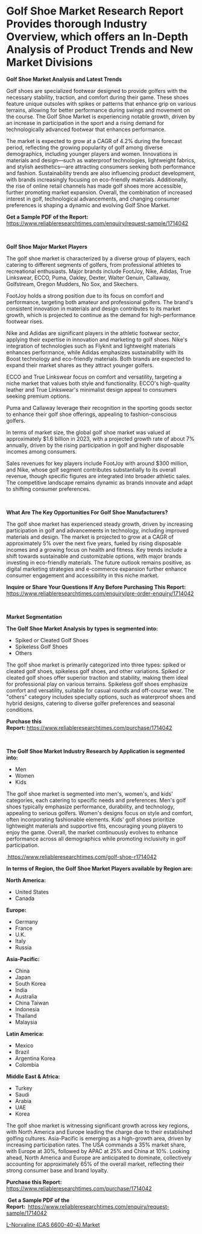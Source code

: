 <p><h1>Golf Shoe Market Research Report Provides thorough Industry Overview, which offers an In-Depth Analysis of Product Trends and New Market Divisions</h1></p><p><strong>Golf Shoe Market Analysis and Latest Trends</strong></p>
<p><p>Golf shoes are specialized footwear designed to provide golfers with the necessary stability, traction, and comfort during their game. These shoes feature unique outsoles with spikes or patterns that enhance grip on various terrains, allowing for better performance during swings and movement on the course. The Golf Shoe Market is experiencing notable growth, driven by an increase in participation in the sport and a rising demand for technologically advanced footwear that enhances performance.</p><p>The market is expected to grow at a CAGR of 4.2% during the forecast period, reflecting the growing popularity of golf among diverse demographics, including younger players and women. Innovations in materials and design—such as waterproof technologies, lightweight fabrics, and stylish aesthetics—are attracting consumers seeking both performance and fashion. Sustainability trends are also influencing product development, with brands increasingly focusing on eco-friendly materials. Additionally, the rise of online retail channels has made golf shoes more accessible, further promoting market expansion. Overall, the combination of increased interest in golf, technological advancements, and changing consumer preferences is shaping a dynamic and evolving Golf Shoe Market.</p></p>
<p><strong>Get a Sample PDF of the Report:&nbsp;</strong> <a href="https://www.reliableresearchtimes.com/enquiry/request-sample/1714042?utm_campaign=2255&utm_medium=2&utm_source=Github&utm_content=ia&utm_term=28032025&utm_id=golf-shoe">https://www.reliableresearchtimes.com/enquiry/request-sample/1714042</a></p>
<p>&nbsp;</p>
<p><strong>Golf Shoe Major Market Players</strong></p>
<p><p>The golf shoe market is characterized by a diverse group of players, each catering to different segments of golfers, from professional athletes to recreational enthusiasts. Major brands include FootJoy, Nike, Adidas, True Linkswear, ECCO, Puma, Oakley, Dexter, Walter Genuin, Callaway, Golfstream, Oregon Mudders, No Sox, and Skechers.</p><p>FootJoy holds a strong position due to its focus on comfort and performance, targeting both amateur and professional golfers. The brand's consistent innovation in materials and design contributes to its market growth, which is projected to continue as the demand for high-performance footwear rises. </p><p>Nike and Adidas are significant players in the athletic footwear sector, applying their expertise in innovation and marketing to golf shoes. Nike's integration of technologies such as Flyknit and lightweight materials enhances performance, while Adidas emphasizes sustainability with its Boost technology and eco-friendly materials. Both brands are expected to expand their market shares as they attract younger golfers.</p><p>ECCO and True Linkswear focus on comfort and versatility, targeting a niche market that values both style and functionality. ECCO's high-quality leather and True Linkswear's minimalist design appeal to consumers seeking premium options.</p><p>Puma and Callaway leverage their recognition in the sporting goods sector to enhance their golf shoe offerings, appealing to fashion-conscious golfers.</p><p>In terms of market size, the global golf shoe market was valued at approximately $1.6 billion in 2023, with a projected growth rate of about 7% annually, driven by the rising participation in golf and higher disposable incomes among consumers.</p><p>Sales revenues for key players include FootJoy with around $300 million, and Nike, whose golf segment contributes substantially to its overall revenue, though specific figures are integrated into broader athletic sales. The competitive landscape remains dynamic as brands innovate and adapt to shifting consumer preferences.</p></p>
<p>&nbsp;</p>
<p><strong>What Are The Key Opportunities For Golf Shoe Manufacturers?</strong></p>
<p><p>The golf shoe market has experienced steady growth, driven by increasing participation in golf and advancements in technology, including improved materials and design. The market is projected to grow at a CAGR of approximately 5% over the next five years, fueled by rising disposable incomes and a growing focus on health and fitness. Key trends include a shift towards sustainable and customizable options, with major brands investing in eco-friendly materials. The future outlook remains positive, as digital marketing strategies and e-commerce expansion further enhance consumer engagement and accessibility in this niche market.</p></p>
<p><strong>Inquire or Share Your Questions If Any Before Purchasing This Report:</strong> <a href="https://www.reliableresearchtimes.com/enquiry/pre-order-enquiry/1714042?utm_campaign=2255&utm_medium=2&utm_source=Github&utm_content=ia&utm_term=28032025&utm_id=golf-shoe">https://www.reliableresearchtimes.com/enquiry/pre-order-enquiry/1714042</a></p>
<p>&nbsp;</p>
<p><strong>Market Segmentation</strong></p>
<p><strong>The Golf Shoe Market Analysis by types is segmented into:</strong></p>
<p><ul><li>Spiked or Cleated Golf Shoes</li><li>Spikeless Golf Shoes</li><li>Others</li></ul></p>
<p><p>The golf shoe market is primarily categorized into three types: spiked or cleated golf shoes, spikeless golf shoes, and other variations. Spiked or cleated golf shoes offer superior traction and stability, making them ideal for professional play on various terrains. Spikeless golf shoes emphasize comfort and versatility, suitable for casual rounds and off-course wear. The "others" category includes specialty options, such as waterproof shoes and hybrid designs, catering to diverse golfer preferences and seasonal conditions.</p></p>
<p><strong>Purchase this Report:&nbsp;</strong><a href="https://www.reliableresearchtimes.com/purchase/1714042?utm_campaign=2255&utm_medium=2&utm_source=Github&utm_content=ia&utm_term=28032025&utm_id=golf-shoe">https://www.reliableresearchtimes.com/purchase/1714042</a></p>
<p>&nbsp;</p>
<p><strong>The Golf Shoe Market Industry Research by Application is segmented into:</strong></p>
<p><ul><li>Men</li><li>Women</li><li>Kids</li></ul></p>
<p><p>The golf shoe market is segmented into men's, women's, and kids' categories, each catering to specific needs and preferences. Men's golf shoes typically emphasize performance, durability, and technology, appealing to serious golfers. Women's designs focus on style and comfort, often incorporating fashionable elements. Kids' golf shoes prioritize lightweight materials and supportive fits, encouraging young players to enjoy the game. Overall, the market continuously evolves to enhance performance across all demographics while promoting inclusivity in golf participation.</p></p>
<p><a href="https://www.reliableresearchtimes.com/golf-shoe-r1714042?utm_campaign=2255&utm_medium=2&utm_source=Github&utm_content=ia&utm_term=28032025&utm_id=golf-shoe">&nbsp;https://www.reliableresearchtimes.com/golf-shoe-r1714042</a></p>
<p><strong>In terms of Region, the Golf Shoe Market Players available by Region are:</strong></p>
<p>
    <p> <strong> North America: </strong>
        <ul>
            <li>United States</li>
            <li>Canada</li>
        </ul>
        </p> 
    <p> <strong> Europe: </strong>
        <ul>
            <li>Germany</li>
            <li>France</li>
            <li>U.K.</li>
            <li>Italy</li>
            <li>Russia</li>
        </ul>
        </p> 
    <p> <strong> Asia-Pacific: </strong>
        <ul>
            <li>China</li>
            <li>Japan</li>
            <li>South Korea</li>
            <li>India</li>
            <li>Australia</li>
            <li>China Taiwan</li>
            <li>Indonesia</li>
            <li>Thailand</li>
            <li>Malaysia</li>
        </ul>
        </p> 
    <p> <strong> Latin America: </strong>
        <ul>
            <li>Mexico</li>
            <li>Brazil</li>
            <li>Argentina Korea</li>
            <li>Colombia</li>
        </ul>
        </p> 
    <p> <strong> Middle East & Africa: </strong>
        <ul>
            <li>Turkey</li>
            <li>Saudi</li>
            <li>Arabia</li>
            <li>UAE</li>
            <li>Korea</li>
        </ul>
    </p>
    </p>
<p><p>The golf shoe market is witnessing significant growth across key regions, with North America and Europe leading the charge due to their established golfing cultures. Asia-Pacific is emerging as a high-growth area, driven by increasing participation rates. The USA commands a 35% market share, with Europe at 30%, followed by APAC at 25% and China at 10%. Looking ahead, North America and Europe are anticipated to dominate, collectively accounting for approximately 65% of the overall market, reflecting their strong consumer base and brand loyalty.</p></p>
<p><strong>Purchase this Report: </strong><a href="https://www.reliableresearchtimes.com/purchase/1714042?utm_campaign=2255&utm_medium=2&utm_source=Github&utm_content=ia&utm_term=28032025&utm_id=golf-shoe">https://www.reliableresearchtimes.com/purchase/1714042</a></p>
<p>&nbsp;<strong>Get a Sample PDF of the Report:&nbsp;&nbsp;</strong><a href="https://www.reliableresearchtimes.com/enquiry/request-sample/1714042?utm_campaign=2255&utm_medium=2&utm_source=Github&utm_content=ia&utm_term=28032025&utm_id=golf-shoe">https://www.reliableresearchtimes.com/enquiry/request-sample/1714042</a></p>
<p><strong></strong></p>
<p><p><a href="https://github.com/sca704osol/Market-Research-Report-List-1/blob/main/l-norvaline-cas-6600-40-4-market.md?utm_campaign=2255&utm_medium=2&utm_source=Github&utm_content=ia&utm_term=28032025&utm_id=golf-shoe">L-Norvaline (CAS 6600-40-4) Market</a></p></p>